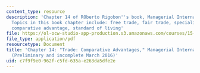 ```yaml
---
content_type: resource
description: 'Chapter 14 of ROberto Rigobon''s book, Managerial International Macroeconomics.
  Topics in this book chapter include: free trade, fair trade, specialization, uncertainty,
  comparative advantage, standard of living'
file: https://ol-ocw-studio-app-production.s3.amazonaws.com/courses/15-014-applied-macro-and-international-economics-ii-spring-2016/c7f9f9e0962fc5fd635ae263da5dfe2e_MIT15_014S16_Chapter14.pdf
file_type: application/pdf
resourcetype: Document
title: 'Chapter 14: "Trade: Comparative Advantages," Managerial International Macroeconomics
  (Preliminary and incomplete March 2016)'
uid: c7f9f9e0-962f-c5fd-635a-e263da5dfe2e
---
```

